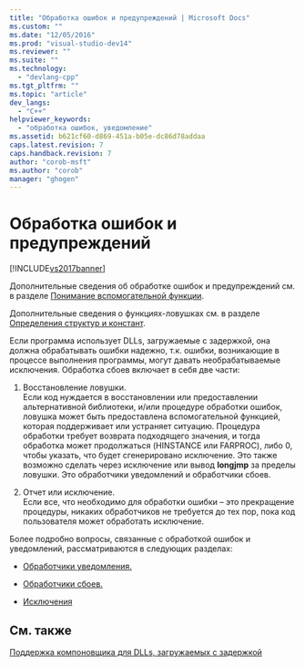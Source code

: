 ```yaml
---
title: "Обработка ошибок и предупреждений | Microsoft Docs"
ms.custom: ""
ms.date: "12/05/2016"
ms.prod: "visual-studio-dev14"
ms.reviewer: ""
ms.suite: ""
ms.technology: 
  - "devlang-cpp"
ms.tgt_pltfrm: ""
ms.topic: "article"
dev_langs: 
  - "C++"
helpviewer_keywords: 
  - "обработка ошибок, уведомление"
ms.assetid: b621cf60-d869-451a-b05e-dc86d78addaa
caps.latest.revision: 7
caps.handback.revision: 7
author: "corob-msft"
ms.author: "corob"
manager: "ghogen"
---
```

# Обработка ошибок и предупреждений
[!INCLUDE[vs2017banner](../../assembler/inline/includes/vs2017banner.md)]

Дополнительные сведения об обработке ошибок и предупреждений см. в разделе [Понимание вспомогательной функции](http://msdn.microsoft.com/ru-ru/6279c12c-d908-4967-b0b3-cabfc3e91d3d).  
  
 Дополнительные сведения о функциях\-ловушках см. в разделе [Определения структур и констант](../../build/reference/structure-and-constant-definitions.md).  
  
 Если программа использует DLLs, загружаемые с задержкой, она должна обрабатывать ошибки надежно, т.к. ошибки, возникающие в процессе выполнения программы, могут давать необрабатываемые исключения.  Обработка сбоев включает в себя две части:  
  
 1. Восстановление ловушки.  
 Если код нуждается в восстановлении или предоставлении альтернативной библиотеки, и\/или процедуре обработки ошибок, ловушка может быть предоставлена вспомогательной функцией, которая поддерживает или устраняет ситуацию.  Процедура обработки требует возврата подходящего значения, и тогда обработка может продолжаться \(HINSTANCE или FARPROC\), либо 0, чтобы указать, что будет сгенерировано исключение.  Это также возможно сделать через исключение или вывод **longjmp** за пределы ловушки.  Это обработчики уведомлений и обработчики сбоев.  
  
 2. Отчет или исключение.  
 Если все, что необходимо для обработки ошибки – это прекращение процедуры, никаких обработчиков не требуется до тех пор, пока код пользователя может обработать исключение.  
  
 Более подробно вопросы, связанные с обработкой ошибок и уведомлений, рассматриваются в следующих разделах:  
  
-   [Обработчики уведомления.](../../build/reference/notification-hooks.md)  
  
-   [Обработчики сбоев.](../Topic/Failure%20Hooks.md)  
  
-   [Исключения](../../build/reference/exceptions-c-cpp.md)  
  
## См. также  
 [Поддержка компоновщика для DLLs, загружаемых с задержкой](../../build/reference/linker-support-for-delay-loaded-dlls.md)